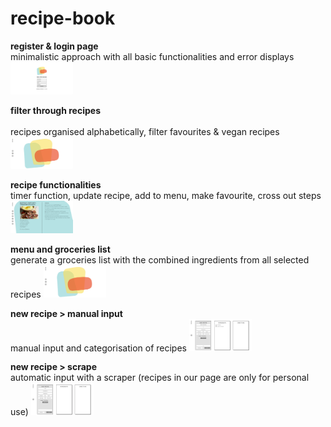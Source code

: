 # recipe-book

**register & login page** <br/>
minimalistic approach with all basic functionalities and error displays
<img src="client/public/gifs/01_login.gif" width="100vw"/>

**filter through recipes** <br/> <br/>
recipes organised alphabetically, filter favourites & vegan recipes
<img src="client/public/gifs/02_search.gif" width="100vw"/>

**recipe functionalities** <br/>
timer function, update recipe, add to menu, make favourite, cross out steps
<img src="client/public/gifs/03_recipe.gif" width="100vw"/>

**menu and groceries list** <br/>
generate a groceries list with the combined ingredients from all selected recipes
<img src="client/public/gifs/04_menu.gif" width="100vw"/>

**new recipe > manual input** <br/>
manual input and categorisation of recipes
<img src="client/public/gifs/05_create_manual.gif" width="100vw"/>

**new recipe > scrape** <br/>
automatic input with a scraper (recipes in our page are only for personal use)
<img src="client/public/gifs/06_create_scraper.gif" width="100vw"/>
